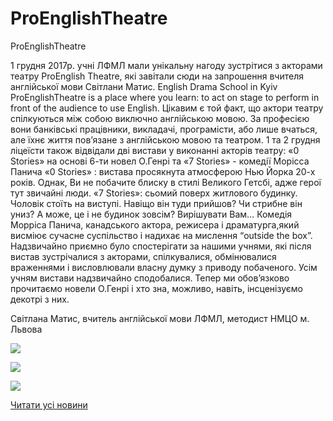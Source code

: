 # ProEnglishTheatre

ProEnglishTheatre

1 грудня 2017р. учні ЛФМЛ мали унікальну нагоду зустрітися з акторами театру
ProEnglish Theatre, які завітали сюди на запрошення вчителя англійської мови
Світлани Матис.
English Drama School in Kyiv ProEnglishTheatre is a place where you learn: to act on
stage to perform in front of the audience to use English.
Цікавим є той факт, що актори театру спілкуються між собою виключно
англійською мовою. За професією вони банківські працівники, викладачі,
програмісти, або лише вчаться, але їхнє життя пов’язане з англійською мовою та
театром.
1 та 2 грудня ліцеїсти також відвідали дві вистави у виконанні акторів театру: «0
Stories» на основі 6-ти новел О.Генрі та «7 Stories» - комедії Морісса Панича
«0 Stories» : вистава просякнута атмосферою Нью Йорка 20-х років. Однак, Ви не
побачите блиску в стилі Великого Гетсбі, адже герої тут звичайні люди.
«7 Stories»: сьомий поверх житлового будинку. Чоловік стоїть на виступі. Навіщо
він туди прийшов? Чи стрибне він униз? А може, це і не будинок зовсім?
Вирішувати Вам…
Комедія Морріса Панича, канадського актора, режисера і драматурга,який висміює
сучасне суспільство і надихає на мислення “outside the box”.
Надзвичайно приємно було спостерігати за нашими учнями, які після вистав
зустрічалися з акторами, спілкувалися, обмінювалися враженнями і висловлювали
власну думку з приводу побаченого.
Усім учням вистави надзвичайно сподобалися.
Тепер ми обов’язково прочитаємо новели О.Генрі і хто зна, можливо, навіть,
інсценізуємо декотрі з них.

Світлана Матис, вчитель англійської мови ЛФМЛ, методист НМЦО м. Львова


![](/images/blog/proenglishtheatre/24177074_1454519668000146_3957389106246821170_n.jpg)



![](/images/blog/proenglishtheatre/24174508_1454935624625217_7776621327459763735_n.jpg)



![](/images/blog/proenglishtheatre/24474646_142696596502325_1537905324_o.jpg)


[Читати усі новини](/news)

